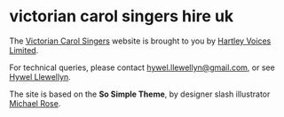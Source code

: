 # victorian carol singers hire uk

The [Victorian Carol Singers](http://victoriancarolsingershire.uk)  website is brought to you by [Hartley Voices Limited](http://hartleyvoices.co.uk).

For technical queries, please contact hywel.llewellyn@gmail.com, or see [Hywel Llewellyn](http://hywel.me). 

The site is based on the  **So Simple Theme**, by designer slash illustrator [Michael Rose](http://mademistakes.com).
